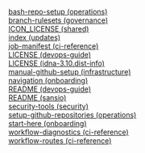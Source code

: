[bash-repo-setup (operations)](operations/bash-repo-setup.md)<br>
[branch-rulesets (governance)](governance/branch-rulesets.md)<br>
[ICON_LICENSE (shared)](.venv/lib/python3.12/site-packages/werkzeug/debug/shared/ICON_LICENSE.md)<br>
[index (updates)](updates/index.md)<br>
[job-manifest (ci-reference)](docs/ci-reference/job-manifest.md)<br>
[LICENSE (devops-guide)](LICENSE.md)<br>
[LICENSE (idna-3.10.dist-info)](.venv/lib/python3.12/site-packages/idna-3.10.dist-info/LICENSE.md)<br>
[manual-github-setup (infrastructure)](infrastructure/manual-github-setup.md)<br>
[navigation (onboarding)](onboarding/navigation.md)<br>
[README (devops-guide)](README.md)<br>
[README (sansio)](.venv/lib/python3.12/site-packages/flask/sansio/README.md)<br>
[security-tools (security)](security/security-tools.md)<br>
[setup-github-repositories (operations)](operations/setup-github-repositories.md)<br>
[start-here (onboarding)](onboarding/start-here.md)<br>
[workflow-diagnostics (ci-reference)](docs/ci-reference/workflow-diagnostics.md)<br>
[workflow-routes (ci-reference)](docs/ci-reference/workflow-routes.md)<br>